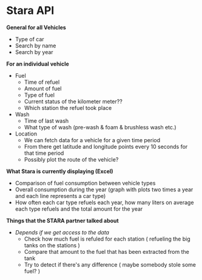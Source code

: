 # Stara API 

**General for all Vehicles**

- Type of car
- Search by name
- Search by year



**For an individual vehicle**

- Fuel
  - Time of refuel
  - Amount of fuel
  - Type of fuel
  - Current status of the kilometer meter??
  - Which station the refuel took place
- Wash
  - Time of last wash
  - What type of wash  (pre-wash & foam & brushless wash etc.)
- Location
  - We can fetch data for a vehicle for a given time period
  - From there get latitude and longitude points every 10 seconds for that time period
  - Possibly plot the route of the vehicle?



**What Stara is currently displaying (Excel)**

- Comparison of fuel consumption between vehicle types
- Overall consumption during the year (graph with plots two times a year and each line represents a car type)
- How often each car type refuels each year, how many liters on average each type refuels and the total amount for the year



**Things that the STARA partner talked about**

- *Depends if we get access to the data*
  - Check how much fuel is refuled for each station ( refueling the big tanks on the stations )
  - Compare that amount to the fuel that has been extracted from the tank
  - Try to detect if there's any difference ( maybe somebody stole some fuel? )